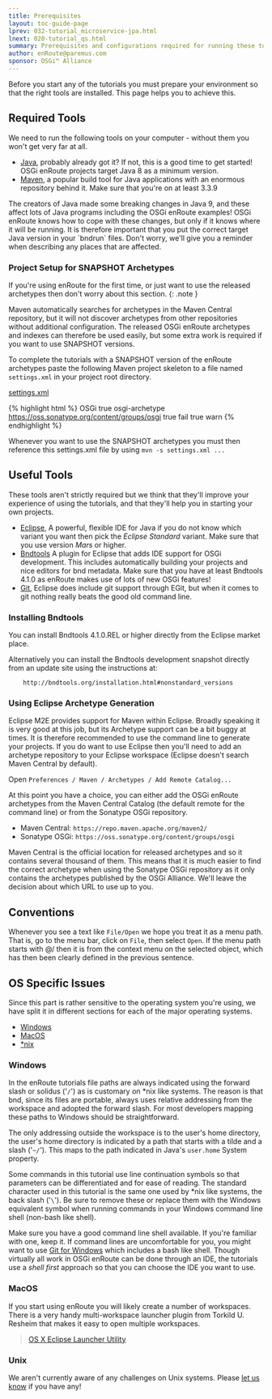 ```yaml
---
title: Prerequisites 
layout: toc-guide-page
lprev: 032-tutorial_microservice-jpa.html 
lnext: 020-tutorial_qs.html 
summary: Prerequisites and configurations required for running these tutorials.
author: enRoute@paremus.com
sponsor: OSGi™ Alliance 
---
```


Before you start any of the tutorials you must prepare your environment so that the right tools are installed. This page helps you to achieve this. 

## Required Tools

We need to run the following tools on your computer - without them you won't get very far at all.

* [Java][java8], probably already got it? If not, this is a good time to get started! OSGi enRoute projects target Java 8 as a minimum version.
* [Maven][Maven], a popular build tool for Java applications with an enormous repository behind it. Make sure that you're on at least 3.3.9

<div class="alert alert-warning">
The creators of Java made some breaking changes in Java 9, and these affect lots of Java programs including the OSGi enRoute examples! OSGi enRoute knows how to cope with these changes, but only if it knows where it will be running. It is therefore important that you put the correct target Java version in your `bndrun` files. Don't worry, we'll give you a reminder when describing any places that are affected.
</div>

### Project Setup for SNAPSHOT Archetypes

If you're using enRoute for the first time, or just want to use the released archetypes then don't worry about this section.
{: .note }

Maven automatically searches for archetypes in the Maven Central repository, but it will not discover archetypes from other repositories without additional configuration. The released OSGi enRoute archetypes and indexes can therefore be used easily, but some extra work is required if you want to use SNAPSHOT versions.

To complete the tutorials with a SNAPSHOT version of the enRoute archetypes paste the following Maven project skeleton to a file named `settings.xml` in your project root directory.

<p>
  <a class="btn btn-primary" data-toggle="collapse" href="#collapseExample" aria-expanded="false" aria-controls="collapseExample">
    settings.xml 
  </a>
</p>
<div class="collapse" id="collapseExample">
  <div class="card card-block">

{% highlight html %}
    <settings>
      <profiles>
        <profile>
          <id>OSGi</id>
          <activation>
            <activeByDefault>true</activeByDefault>
          </activation>
          <repositories>
            <repository>
              <id>osgi-archetype</id>
              <url>https://oss.sonatype.org/content/groups/osgi</url>
              <releases>
                <enabled>true</enabled>
                <checksumPolicy>fail</checksumPolicy>
              </releases>
              <snapshots>
                <enabled>true</enabled>
                <checksumPolicy>warn</checksumPolicy>
              </snapshots>
            </repository>
          </repositories>
        </profile>
      </profiles>
    </settings>
{% endhighlight %}

  </div>
</div>

Whenever you want to use the SNAPSHOT archetypes you must then reference this settings.xml file by using `mvn -s settings.xml ...`


## Useful Tools

These tools aren't strictly required but we think that they'll improve your experience of using the tutorials, and that they'll help you in starting your own projects.

* [Eclipse][mars], A powerful, flexible IDE for Java if you do not know which variant you want then pick the _Eclipse Standard_ variant. Make sure that you use version _Mars_ or higher.
* [Bndtools][bndtools] A plugin for Eclipse that adds IDE support for OSGi development. This includes automatically building your projects and nice editors for bnd metadata. Make sure that you have at least Bndtools 4.1.0 as enRoute makes use of lots of new OSGi features!
* [Git][git], Eclipse does include git support through EGit, but when it comes to git nothing really beats the good old command line.


### Installing Bndtools

You can install Bndtools 4.1.0.REL or higher directly from the Eclipse market place.

Alternatively you can install the Bndtools development snapshot directly from an update site using the instructions at:

        http://bndtools.org/installation.html#nonstandard_versions
        
### Using Eclipse Archetype Generation

Eclipse M2E provides support for Maven within Eclipse. Broadly speaking it is very good at this job, but its Archetype support can be a bit buggy at times. It is therefore recommended to use the command line to generate your projects. If you do want to use Eclipse then you'll need to add an archetype repository to your Eclipse workspace (Eclipse doesn't search Maven Central by default).

Open `Preferences / Maven / Archetypes / Add Remote Catalog...`

At this point you have a choice, you can either add the OSGi enRoute archetypes from the Maven Central Catalog (the default remote for the command line) or from the Sonatype OSGi repository. 

 * Maven Central: `https://repo.maven.apache.org/maven2/`
 * Sonatype OSGi: `https://oss.sonatype.org/content/groups/osgi`
 
Maven Central is the official location for released archetypes and so it contains several thousand of them. This means that it is much easier to find the correct archetype when using the Sonatype OSGi repository as it only contains the archetypes published by the OSGi Alliance. We'll leave the decision about which URL to use up to you.

## Conventions

Whenever you see a text like `File/Open` we hope you treat it as a menu path. That is, go to the menu bar, click on `File`, then select `Open`. If the menu path starts with @/ then it is from the context menu on the selected object, which has then been clearly defined in the previous sentence.

## OS Specific Issues

Since this part is rather sensitive to the operating system you're using, we have split it in different sections for each of the major operating systems.

* [Windows](#windows)
* [MacOS](#macos)
* [*nix](#unix)

### Windows

In the enRoute tutorials file paths are always indicated using the forward slash or solidus ('`/`') as is customary on *nix like systems. The reason is that bnd, since its files are portable, always uses relative addressing from the workspace and adopted the forward slash. For most developers mapping these paths to Windows should be straightforward.

The only addressing outside the workspace is to the user's home directory, the user's home directory is indicated by a path that starts with a tilde and a slash ('`~/`'). This maps to the path indicated in Java's `user.home` System property.

Some commands in this tutorial use line continuation symbols so that parameters can be differentiated and for ease of reading. The standard character used in this tutorial is the same one used by *nix like systems, the back slash ('`\`'). Be sure to remove these or replace them with the Windows equivalent symbol when running commands in your Windows command line shell (non-bash like shell).

Make sure you have a good command line shell available. If you're familiar with one, keep it. If command lines are uncomfortable for you, you might want to use [Git for Windows][gitforwindows] which includes a bash like shell. Though virtually all work in OSGi enRoute can be done through an IDE, the tutorials use a *shell first* approach so that you can choose the IDE you want to use.

### MacOS

If you start using enRoute you will likely create a number of workspaces. There is a very handy multi-workspace launcher plugin from Torkild U. Resheim that makes it easy to open multiple workspaces.

> [OS X Eclipse Launcher Utility](http://marketplace.eclipse.org/content/osx-eclipse-launcher)

### Unix

We aren't currently aware of any challenges on Unix systems. Please [let us know](mailto:osgi-users@eclipse.org) if you have any!

[java8]: http://www.oracle.com/technetwork/java/javase/downloads/jdk8-downloads-2133151.html
[Maven]: https://maven.apache.org
[mars]: https://www.eclipse.org/downloads/
[bndtools]: http://bndtools.org
[git]: http://git-scm.com/book/en/Getting-Started-Installing-Git
[gitforwindows]: http://msysgit.github.io

